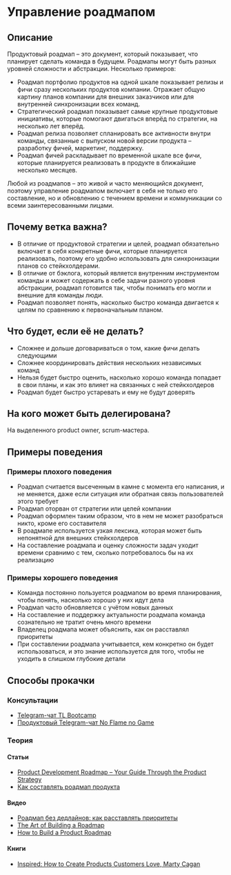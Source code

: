 # Управление роадмапом
## Описание
Продуктовый роадмап – это документ, который показывает, что планирует сделать команда в будущем. Роадмапы могут быть разных уровней сложности и абстракции. Несколько примеров:
- Роадмап портфолио продуктов на одной шкале показывает релизы и фичи сразу нескольких продуктов компании. Отражает общую картину планов компании для внешних заказчиков или для внутренней синхронизации всех команд.
- Стратегический роадмап показывает самые крупные продуктовые инициативы, которые помогают двигаться вперёд по стратегии, на несколько лет вперёд.
- Роадмап релиза позволяет спланировать все активности внутри команды, связанные с выпуском новой версии продукта – разработку фичей, маркетинг, поддержку.
- Роадмап фичей раскладывает по временной шкале все фичи, которые планируется реализовать в продукте в ближайшие несколько месяцев.

Любой из роадмапов – это живой и часто меняющийся документ, поэтому управление роадмапом включает в себя не только его составление, но и обновлению с течением времени и коммуникации со всеми заинтересованными лицами.

## Почему ветка важна?
- В отличие от продуктовой стратегии и целей, роадмап обязательно включает в себя конкретные фичи, которые планируется реализовать, поэтому его удобно использовать для синхронизации планов со стейкхолдерами.
- В отличие от бэклога, который является внутренним инструментом команды и может содержать в себе задачи разного уровня абстракции, роадмап готовится так, чтобы понимать его могли и внешние для команды люди.
- Роадмап позволяет понять, насколько быстро команда двигается к целям по сравнению к первоначальным планом.

## Что будет, если её не делать?
- Сложнее и дольше договариваться о том, какие фичи делать следующими
- Сложнее координировать действия нескольких независимых команд
- Нельзя будет быстро оценить, насколько хорошо команда попадает в свои планы, и как это влияет на связанных с ней стейкхолдеров
- Роадмап будет быстро устаревать и ему не будут доверять

## На кого может быть делегирована?
На выделенного product owner, scrum-мастера.

## Примеры поведения
### Примеры плохого поведения
- Роадмап считается высеченным в камне с момента его написания, и не меняется, даже если ситуация или обратная связь пользователей этого требует
- Роадмап оторван от стратегии или целей компании
- Роадмап оформлен таким образом, что в нем не может разобраться никто, кроме его составителя
- В роадмапе используется узкая лексика, которая может быть непонятной для внешних стейкхолдеров
- На составление роадмапа и оценку сложности задач уходит времени сравнимо с тем, сколько потребовалось бы на их реализацию

### Примеры хорошего поведения
- Команда постоянно пользуется роадмапом во время планирования, чтобы понять, насколько хорошо у них идут дела
- Роадмап часто обновляется с учётом новых данных
- На составление и поддержку актуальности роадмапа команда сознательно не тратит очень много времени
- Владелец роадмапа может объяснить, как он расставлял приоритеты
- При составлении роадмапа учитывается, кем конкретно он будет использоваться, и это знание используется для того, чтобы не уходить в слишком глубокие детали

## Способы прокачки
### Консультации
- [Telegram-чат TL Bootcamp](https://tlinks.run/tlbootcamp)
- [Продуктовый Telegram-чат No Flame no Game](https://t.me/joinchat/BrfI2UHjvA2HbQNSW4Irog)

### Теория
#### Статьи
- [Product Development Roadmap – Your Guide Through the Product Strategy](https://railsware.com/blog/product-roadmap/)
- [Как составлять роадмап продукта](https://medium.com/no-flame-no-game/%D0%BA%D0%B0%D0%BA-%D1%81%D0%BE%D1%81%D1%82%D0%B0%D0%B2%D0%BB%D1%8F%D1%82%D1%8C-%D1%80%D0%BE%D0%B0%D0%B4%D0%BC%D0%B0%D0%BF-%D0%BF%D1%80%D0%BE%D0%B4%D1%83%D0%BA%D1%82%D0%B0-3b51fd4a5fe8)

#### Видео
- [Роадмап без дедлайнов: как расставлять приоритеты](https://www.youtube.com/watch?v=Mp5xdAZYdPo)
- [The Art of Building a Roadmap](https://www.youtube.com/watch?v=rLXcdzBQslM)
- [How to Build a Product Roadmap](https://www.youtube.com/watch?v=x0d_GE_jWGE)

#### Книги
- [Inspired: How to Create Products Customers Love, Marty Cagan](https://www.goodreads.com/book/show/35249663-inspired)

